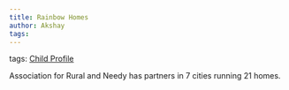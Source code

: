 ```yaml
---
title: Rainbow Homes 
author: Akshay
tags: 
---
```


tags: [Child Profile](Volume%201/Roll%20Ups/Child%20Profile.md) 

Association for Rural and Needy has partners in 7 cities running 21 homes. 
